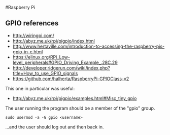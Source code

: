 #Raspberry Pi

## GPIO references
* http://wiringpi.com/
* http://abyz.me.uk/rpi/pigpio/index.html
* http://www.hertaville.com/introduction-to-accessing-the-raspberry-pis-gpio-in-c.html
* https://elinux.org/RPi_Low-level_peripherals#GPIO_Driving_Example_.28C.29
* http://developer.ridgerun.com/wiki/index.php?title=How_to_use_GPIO_signals
* https://github.com/halherta/RaspberryPi-GPIOClass-v2

This one in particular was useful:
* http://abyz.me.uk/rpi/pigpio/examples.html#Misc_tiny_gpio

The user running the program should be a member of the "gpio" group.
````
sudo usermod -a -G gpio <username>
````
...and the user should log out and then back in.
